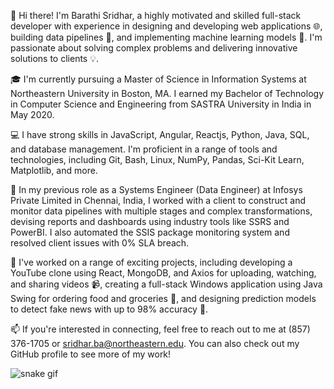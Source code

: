 

<!--
**barathis1998/barathis1998** is a ✨ _special_ ✨ repository because its `README.md` (this file) appears on your GitHub profile.

Here are some ideas to get you started:

- 🔭 I’m currently working on ...
- 🌱 I’m currently learning ...
- 👯 I’m looking to collaborate on ...
- 🤔 I’m looking for help with ...
- 💬 Ask me about ...
- 📫 How to reach me: ...
- 😄 Pronouns: ...
- ⚡ Fun fact: ...
-->
👋 Hi there! I'm Barathi Sridhar, a highly motivated and skilled full-stack developer with experience in designing and developing web applications 🌐, building data pipelines 🚀, and implementing machine learning models 🤖. I'm passionate about solving complex problems and delivering innovative solutions to clients 💡.

🎓 I'm currently pursuing a Master of Science in Information Systems at Northeastern University in Boston, MA. I earned my Bachelor of Technology in Computer Science and Engineering from SASTRA University in India in May 2020.

💻 I have strong skills in JavaScript, Angular, Reactjs, Python, Java, SQL, and database management. I'm proficient in a range of tools and technologies, including Git, Bash, Linux, NumPy, Pandas, Sci-Kit Learn, Matplotlib, and more.

💼 In my previous role as a Systems Engineer (Data Engineer) at Infosys Private Limited in Chennai, India, I worked with a client to construct and monitor data pipelines with multiple stages and complex transformations, devising reports and dashboards using industry tools like SSRS and PowerBI. I also automated the SSIS package monitoring system and resolved client issues with 0% SLA breach.

🚀 I've worked on a range of exciting projects, including developing a YouTube clone using React, MongoDB, and Axios for uploading, watching, and sharing videos 📹, creating a full-stack Windows application using Java Swing for ordering food and groceries 🍔, and designing prediction models to detect fake news with up to 98% accuracy 📰.

📫 If you're interested in connecting, feel free to reach out to me at (857) 376-1705 or sridhar.ba@northeastern.edu. You can also check out my GitHub profile to see more of my work!


![snake gif](https://github.com/barthis1998/barathis1998/blob/output/github-contribution-grid-snake.gif)
